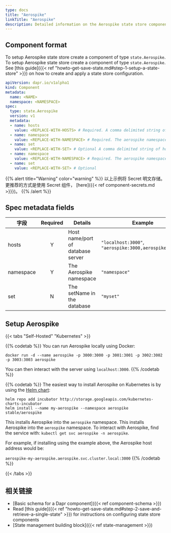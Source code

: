 ```yaml
---
type: docs
title: "Aerospike"
linkTitle: "Aerospike"
description: Detailed information on the Aerospike state store component
---
```


## Component format

To setup Aerospike state store create a component of type `state.Aerospike`. To setup Aerospike state store create a component of type `state.Aerospike`. See [this guide]({{< ref "howto-get-save-state.md#step-1-setup-a-state-store" >}}) on how to create and apply a state store configuration.

```yaml
apiVersion: dapr.io/v1alpha1
kind: Component
metadata:
  name: <NAME>
  namespace: <NAMESPACE>
spec:
  type: state.Aerospike
  version: v1
  metadata:
  - name: hosts
    value: <REPLACE-WITH-HOSTS> # Required. A comma delimited string of hosts. Example: "aerospike:3000,aerospike2:3000"
  - name: namespace
    value: <REPLACE-WITH-NAMESPACE> # Required. The aerospike namespace.
  - name: set
    value: <REPLACE-WITH-SET> # Optional A comma delimited string of hosts. Example: "aerospike:3000,aerospike2:3000"
  - name: namespace
    value: <REPLACE-WITH-NAMESPACE> # Required. The aerospike namespace.
  - name: set
    value: <REPLACE-WITH-SET> # Optional
```

{{% alert title="Warning" color="warning" %}}
以上示例将 Secret 明文存储。 更推荐的方式是使用 Secret 组件， [here]({{< ref component-secrets.md >}}})。
{{% /alert %}}

## Spec metadata fields

| 字段        | Required | Details                           | Example                                                |
| --------- |:--------:| --------------------------------- | ------------------------------------------------------ |
| hosts     |    Y     | Host name/port of database server | `"localhost:3000"`, `"aerospike:3000,aerospike2:3000"` |
| namespace |    Y     | The Aerospike namespace           | `"namespace"`                                          |
| set       |    N     | The setName in the database       | `"myset"`                                              |

## Setup Aerospike

{{< tabs "Self-Hosted" "Kubernetes" >}}

{{% codetab %}}
You can run Aerospike locally using Docker:

```
docker run -d --name aerospike -p 3000:3000 -p 3001:3001 -p 3002:3002 -p 3003:3003 aerospike
```

You can then interact with the server using `localhost:3000`.
{{% /codetab %}}

{{% codetab %}}
The easiest way to install Aerospike on Kubernetes is by using the [Helm chart](https://github.com/helm/charts/tree/master/stable/aerospike):

```
helm repo add incubator http://storage.googleapis.com/kubernetes-charts-incubator
helm install --name my-aerospike --namespace aerospike stable/aerospike
```

This installs Aerospike into the `aerospike` namespace. This installs Aerospike into the `aerospike` namespace. To interact with Aerospike, find the service with: `kubectl get svc aerospike -n aerospike`.

For example, if installing using the example above, the Aerospike host address would be:

`aerospike-my-aerospike.aerospike.svc.cluster.local:3000`
{{% /codetab %}}

{{< /tabs >}}

## 相关链接
- [Basic schema for a Dapr component]({{< ref component-schema >}})
- Read [this guide]({{< ref "howto-get-save-state.md#step-2-save-and-retrieve-a-single-state" >}}) for instructions on configuring state store components
- [State management building block]({{< ref state-management >}})
